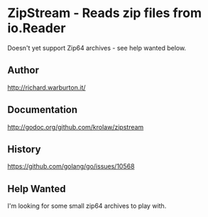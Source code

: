 # ZipStream - Reads zip files from io.Reader
Doesn't yet support Zip64 archives - see help wanted below.

## Author
http://richard.warburton.it/

## Documentation
http://godoc.org/github.com/krolaw/zipstream

## History
https://github.com/golang/go/issues/10568

## Help Wanted
I'm looking for some small zip64 archives to play with.